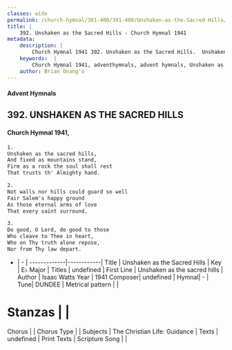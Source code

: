 ```yaml
---
classes: wide
permalink: /church-hymnal/301-400/391-400/Unshaken-as-the-Sacred-Hills/
title: |
    392. Unshaken as the Sacred Hills - Church Hymnal 1941
metadata:
    description: |
        Church Hymnal 1941 392. Unshaken as the Sacred Hills.  Unshaken as the sacred hills,  And fixed as mountains stand,  Firm as a rock the soul shall rest  That trusts th' Almighty hand. 
    keywords:  |
        Church Hymnal 1941, adventhymnals, advent hymnals, Unshaken as the Sacred Hills, Unshaken as the sacred hills . 
    author: Brian Onang'o
---
```


#### Advent Hymnals
## 392. UNSHAKEN AS THE SACRED HILLS
####  Church Hymnal 1941,

```txt
1.
Unshaken as the sacred hills, 
And fixed as mountains stand, 
Firm as a rock the soul shall rest 
That trusts th' Almighty hand. 

2.
Not walls nor hills could guard so well 
Fair Salem's happy ground 
As those eternal arms of love 
That every saint surround. 

3.
Do good, O Lord, do good to those 
Who cleave to Thee in heart, 
Who on Thy truth alone repose, 
Nor from Thy law depart.

```

- |   -  |
-------------|------------|
Title | Unshaken as the Sacred Hills |
Key | E♭ Major |
Titles | undefined |
First Line | Unshaken as the sacred hills  |
Author | Isaac Watts
Year | 1941
Composer| undefined |
Hymnal|  - |
Tune| DUNDEE |
Metrical pattern | |
# Stanzas |  |
Chorus |  |
Chorus Type |  |
Subjects | The Christian Life: Guidance |
Texts | undefined |
Print Texts | 
Scripture Song |  |
    
